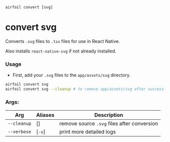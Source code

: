 `airfoil convert [svg]`

# convert svg

Converts `.svg` files to `.tsx` files for use in React Native.

Also installs `react-native-svg` if not already installed.

### Usage

- First, add your `.svg` files to the `app/assets/svg` directory.

```bash
airfoil convert svg
airfoil convert svg --cleanup # to remove app/assets/svg after successful conversion
```

### Args:

| Arg         | Aliases | Description                                 |
| ----------- | ------- | ------------------------------------------- |
| `--cleanup` | []      | remove source `.svg` files after conversion |
| `--verbose` | [`-v`]  | print more detailed logs                    |
